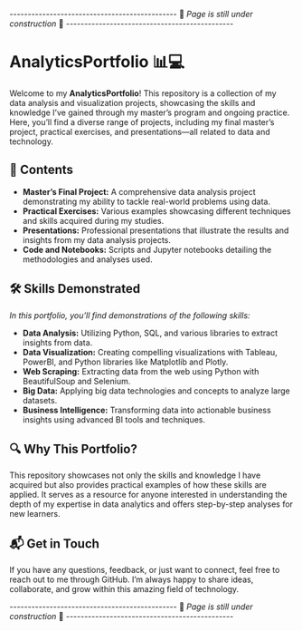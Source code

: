 ---------------------------------------------- 🚧 *Page is still under construction* 🚧 ----------------------------------------------

# AnalyticsPortfolio 📊💻
Welcome to my **AnalyticsPortfolio**! This repository is a collection of my data analysis and visualization projects, showcasing the skills and knowledge I’ve gained through my master’s program and ongoing practice. Here, you’ll find a diverse range of projects, including my final master’s project, practical exercises, and presentations—all related to data and technology.

## 📁 Contents
- **Master’s Final Project:** A comprehensive data analysis project demonstrating my ability to tackle real-world problems using data.
- **Practical Exercises:** Various examples showcasing different techniques and skills acquired during my studies.
- **Presentations:** Professional presentations that illustrate the results and insights from my data analysis projects.
- **Code and Notebooks:** Scripts and Jupyter notebooks detailing the methodologies and analyses used.

## 🛠 Skills Demonstrated
*In this portfolio, you’ll find demonstrations of the following skills:*
- **Data Analysis:** Utilizing Python, SQL, and various libraries to extract insights from data.
- **Data Visualization:** Creating compelling visualizations with Tableau, PowerBI, and Python libraries like Matplotlib and Plotly.
- **Web Scraping:** Extracting data from the web using Python with BeautifulSoup and Selenium.
- **Big Data:** Applying big data technologies and concepts to analyze large datasets.
- **Business Intelligence:** Transforming data into actionable business insights using advanced BI tools and techniques.

## 🔍 Why This Portfolio?
This repository showcases not only the skills and knowledge I have acquired but also provides practical examples of how these skills are applied. It serves as a resource for anyone interested in understanding the depth of my expertise in data analytics and offers step-by-step analyses for new learners.

## 📬 Get in Touch
If you have any questions, feedback, or just want to connect, feel free to reach out to me through GitHub. I’m always happy to share ideas, collaborate, and grow within this amazing field of technology.

---------------------------------------------- 🚧 *Page is still under construction* 🚧 ----------------------------------------------
